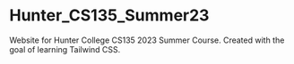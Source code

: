 # Hunter_CS135_Summer23
Website for Hunter College CS135 2023 Summer Course. Created with the goal of learning Tailwind CSS.
